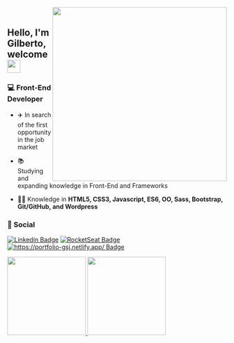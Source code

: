 <img align="right" src="https://image.freepik.com/free-vector/coding-programmer-workspace-with-cactus-coffee-book-illustration-white-isolated-background_138676-1065.jpg" max-width="400px" width="400px" align="right">

<br>

<h2 align="left"> Hello, I'm Gilberto, welcome <img src="https://media.giphy.com/media/hvRJCLFzcasrR4ia7z/giphy.gif" width="30px"></h2>

<h3>💻 Front-End Developer</h3>

- <p>✈️ In search of the first opportunity in the job market<br></p>
- <p>📚 Studying and expanding knowledge in Front-End and Frameworks <br></p>
- <p>👨‍💻 Knowledge in <strong>HTML5, CSS3, Javascript, ES6, OO, Sass, Bootstrap, Git/GitHub, and Wordpress </strong><br></p>

<h3>📱 Social </h3>

<div>
  
[![Linkedin Badge](https://img.shields.io/badge/-Linkedin-6633cc?style=flat-square&logo=Linkedin&logoColor=white&color=black&link=https://www.linkedin.com/in/gilberto-alves-377414199/)](https://www.linkedin.com/in/gilberto-alves-377414199/)
[![RocketSeat Badge](https://img.shields.io/badge/-RocketSeat-6633cc?style=flat-square&logo=Polymer-Project&logoColor=white&color=black&link=https://app.rocketseat.com.br/me/gilberto-alves-de-sousa-junior-1571157922)](https://app.rocketseat.com.br/me/gilberto-alves-de-sousa-junior-1571157922)
[![https://portfolio-gsj.netlify.app/ Badge](https://img.shields.io/badge/-Portfólio-6633cc?style=flat-square&logo=DTube&logoColor=white&color=black&link=https://portfolio-gsj.netlify.app/)](https://portfolio-gsj.netlify.app/)

</div>
   
<div>
 <a href="https://github.com/GilbertoASJ/">
  <img height="180em" src="https://github-readme-stats.vercel.app/api?username=GilbertoASJ&show_icons=true&theme=dark" style"max-width: 100%;" />
  <img height="180em" src="https://github-readme-stats.vercel.app/api/top-langs/?username=GilbertoASJ&layout=compact&theme=dark" style"max-width: 100%;" />
 </a>
</div>
